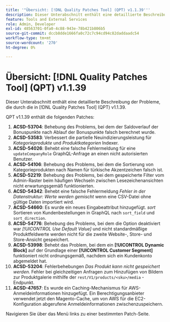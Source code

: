 ```yaml
---
title: '"Übersicht: [!DNL Quality Patches Tool] (QPT) v1.1.39'''
description: Dieser Unterabschnitt enthält eine detaillierte Beschreibung der Probleme, die durch die in [!DNL Quality Patches Tool] (QPT) v1.1.39.
feature: Tools and External Services
role: Admin, Developer
exl-id: 48563701-0fa0-4c88-943e-78b421b806b5
source-git-commit: dccb8dde1666fa0c72c7c94cd94c82daddaadc54
workflow-type: tm+mt
source-wordcount: '270'
ht-degree: 0%

---
```


# Übersicht: [!DNL Quality Patches Tool] (QPT) v1.1.39

Dieser Unterabschnitt enthält eine detaillierte Beschreibung der Probleme, die durch die in [!DNL Quality Patches Tool] (QPT) v1.1.39.

QPT v1.1.39 enthält die folgenden Patches:

1. **ACSD-53704**: Behebung des Problems, bei dem der Saldoverlauf der Bonuspunkte nach Ablauf der Bonuspunkte falsch berechnet wurde.
1. **ACSD-53583**: Verbessert die partielle Neuindizierungsleistung für *Kategorieprodukte* und *Produktkategorien* Indexer.
1. **ACSD-54026**: Behebt eine falsche Fehlermeldung für eine `updateCompanyRole` GraphQL-Anfrage an einen nicht autorisierten Benutzer.
1. **ACSD-54106**: Behebung des Problems, bei dem die Sortierung von Kategorieprodukten nach Namen für türkische Akzentzeichen falsch ist.
1. **ACSD-52219**: Behebung des Problems, bei dem gespeicherte Filter vom Admin-Raster beim häufigen Wechseln zwischen Lesezeichenansichten nicht erwartungsgemäß funktionierten.
1. **ACSD-54342**: Behebt eine falsche Fehlermeldung *Fehler in der Datenstruktur: Werte werden gemischt* wenn eine CSV-Datei ohne gültige Daten importiert wird.
1. **ACSD-54660**: Es wurde ein neues Eingabeattribut hinzugefügt. *sort* Sortieren von Kundenbestellungen in GraphQL nach `sort_field` und `sort_direction`.
1. **ACSD-54776**: Behebung des Problems, bei dem die Option deaktiviert war *[!UICONTROL Use Default Value]* und nicht standardmäßige Produktfeldwerte werden nicht für die zweite Website-, Store- und Store-Ansicht gespeichert.
1. **ACSD-53998**: Behebt das Problem, bei dem ein **[!UICONTROL Dynamic Block]** auf der Grundlage einer **[!UICONTROL Customer Segment]** funktioniert nicht ordnungsgemäß, nachdem sich ein Kundenkonto abgemeldet hat.
1. **ACSD-53204**: Fehlerbehebungen *Das Produkt kann nicht gespeichert werden.* Fehler bei gleichzeitigen Anfragen zum Hinzufügen von Bildern zur Produktgalerie mithilfe der `rest/V1/products/<sku>/media` -Endpunkt.
1. **ACSD-47657**: Es wurde ein Caching-Mechanismus für AWS-Anmeldeinformationen hinzugefügt. Ein Berechtigungsanbieter verwendet jetzt den Magento-Cache, um von AWS für die EC2-Konfiguration abgerufene Anmeldeinformationen zwischenzuspeichern.

Navigieren Sie über das Menü links zu einer bestimmten Patch-Seite.
